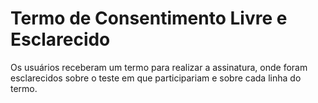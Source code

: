 <h1>Termo de Consentimento Livre e Esclarecido</h1>
<p></p>
Os usuários receberam um termo para realizar a assinatura, onde foram esclarecidos sobre o teste em que participariam e sobre cada linha do termo.
